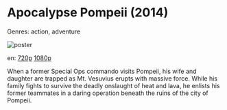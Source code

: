 # Apocalypse Pompeii (2014)

Genres: action, adventure

![poster](http://image.tmdb.org/t/p/w500/3hmR8kJxYY0lBqBxd9qIvSfoYK1.jpg)

en:
  [720p](magnet:?xt=urn:btih:15588fa70a5292136247671831a09491e8732cb9&dn=Apocalypse+Pompeii+(2014)&tr=udp%3A%2F%2Ftracker.yify-torrents.com%2Fannounce&tr=udp%3A%2F%2Fopen.demonii.com%3A1337%2Fannounce&tr=udp%3A%2F%2Fexodus.desync.com%3A6969&tr=udp%3A%2F%2Ftracker.istole.it%3A80&tr=udp%3A%2F%2Ftracker.publicbt.com%3A80&tr=udp%3A%2F%2Ftracker.publichd.eu%3A80%2Fannounce&tr=udp%3A%2F%2Ftracker.openbittorrent.com%3A80%2Fannounce&tr=udp%3A%2F%2Fcoppersurfer.tk%3A6969%2Fannounce)
  [1080p](magnet:?xt=urn:btih:CFD770F6E85BD453DAEBE63D5B656CA9C285B543&tr=udp://glotorrents.pw:6969/announce&tr=udp://tracker.opentrackr.org:1337/announce&tr=udp://torrent.gresille.org:80/announce&tr=udp://tracker.openbittorrent.com:80&tr=udp://tracker.coppersurfer.tk:6969&tr=udp://tracker.leechers-paradise.org:6969&tr=udp://p4p.arenabg.ch:1337&tr=udp://tracker.internetwarriors.net:1337)
  


When a former Special Ops commando visits Pompeii, his wife and daughter are trapped as Mt. Vesuvius erupts with massive force. While his family fights to survive the deadly onslaught of heat and lava, he enlists his former teammates in a daring operation beneath the ruins of the city of Pompeii.